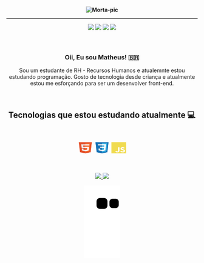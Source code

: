<h4 align="center">
 
<img alt="Morta-pic" height="500" src="https://cdn.discordapp.com/attachments/440559932476227595/939787502892511242/readme_github.gif"/>

<hr>
  
  <a href="https://instagram.com/_privv.mortadelo" target="_blank"><img src="https://img.shields.io/badge/-instagram-red?style=for-the-badge&logo=instagram&logoColor=white" target="_blank"></a>
  <a href ="mailto:contato.triindade@gmail.com"><img src="https://img.shields.io/badge/-Gmail-%23333?style=for-the-badge&logo=gmail&logoColor=white" target="_blank"></a>
  <a href="https://twitter.com/MortadeloBir/" target="_blank"><img src="https://img.shields.io/badge/Twitter-1DA1F2?style=for-the-badge&logo=twitter&logoColor=white" target="_blank"></a>
   <a href="https://open.spotify.com/user/93q7kr3oio54s6ngv9maikgxg" target="_blank"><img src="https://img.shields.io/badge/Spotify-1ED760?&style=for-the-badge&logo=spotify&logoColor=white" target="_blank"></a>
</h4>

<h3 align="center"><br>

Oii, Eu sou Matheus! 🇧🇷
<br>

</h3>

<p align="center">
Sou um estudante de RH - Recursos Humanos e atualemnte estou estudando programação.
Gosto de tecnologia desde criança e atualmente estou me esforçando para ser um desenvolver front-end.
</p>

<br>

<h2 align="center">Tecnologias que estou estudando atualmente 💻 </h2>

<div align="center" style="display: inline_block"><br><br>
  <img align="center" alt="Morta-HTML" height="30" width="40" src="https://raw.githubusercontent.com/devicons/devicon/master/icons/html5/html5-original.svg">
  <img align="center" alt="Morta-CSS" height="30" width="40" src="https://raw.githubusercontent.com/devicons/devicon/master/icons/css3/css3-original.svg">
  <img align="center" alt="Morta-Js" height="30" width="40" src="https://raw.githubusercontent.com/devicons/devicon/master/icons/javascript/javascript-plain.svg">
</div>

<br>
<br>
<br>

<div align="center">
  <a href="https://github.com/mortadelobir">
  <img height="160em" src="https://github-readme-stats.vercel.app/api?username=mortadelobir&show_icons=true&theme=gruvbox_light&include_all_commits=true&count_private=true"/>
  <img height="160em" src="https://github-readme-stats.vercel.app/api/top-langs/?username=mortadelobir&layout=compact&langs_count=7&theme=gruvbox_light"/>
   
   
   ![Snake animation](https://github.com/MortadeloBir/MortadeloBir/blob/output/github-contribution-grid-snake.svg)
   
</div>
